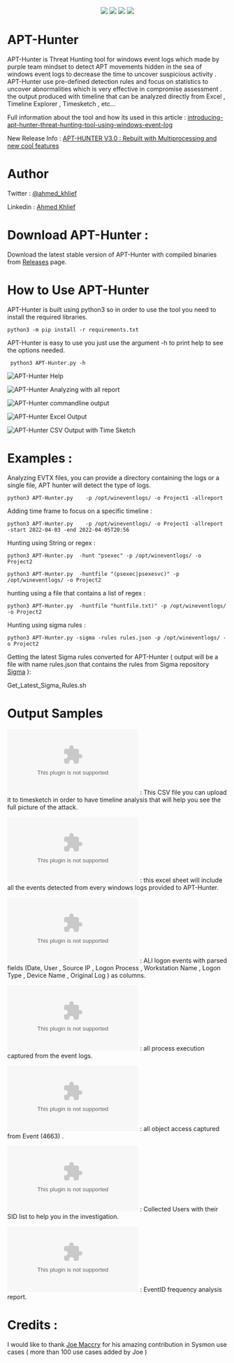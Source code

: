 <p align="center">
    <a href="https://github.com/ahmedkhlief/APT-Hunter/releases"><img src="https://img.shields.io/github/v/release/ahmedkhlief/APT-Hunter?color=blue&label=Stable%20Version&style=flat""/></a>
    <a href="https://github.com/ahmedkhlief/APT-Hunter/releases"><img src="https://img.shields.io/github/downloads/ahmedkhlief/APT-Hunter/total?style=flat&label=GitHub Downloads&color=blue"/></a>
    <a href="https://github.com/ahmedkhlief/APT-Hunter/stargazers"><img src="https://img.shields.io/github/stars/ahmedkhlief/APT-Hunter?style=flat&label=GitHub Stars"/></a>
    <a href="https://github.com/ahmedkhlief/APT-Hunter/graphs/contributors"><img src="https://img.shields.io/github/contributors/ahmedkhlief/APT-Hunter?label=Contributors&color=blue&style=flat"/></a>

</p>

# APT-Hunter

APT-Hunter is Threat Hunting tool for windows event logs which made by purple team mindset to detect APT movements hidden in the sea of windows event logs to decrease the time to uncover suspicious activity . APT-Hunter use pre-defined detection rules and focus on statistics to uncover abnormalities which is very effective in compromise assessment . the output produced with timeline that can be analyzed directly from Excel , Timeline Explorer , Timesketch , etc...

Full information about the tool and how its used in this article : [introducing-apt-hunter-threat-hunting-tool-using-windows-event-log](https://shells.systems/introducing-apt-hunter-threat-hunting-tool-via-windows-event-log/)

New Release Info : [APT-HUNTER V3.0 : Rebuilt with Multiprocessing and new cool features](https://shells.systems/apt-hunter-v3-0-rebuilt-with-multiprocessing-and-new-cool-features/)


# Author

Twitter : [@ahmed_khlief](https://twitter.com/ahmed_khlief)

Linkedin : [Ahmed Khlief](https://www.linkedin.com/in/ahmed-khlief-499321a7)

# Download APT-Hunter :

Download the latest stable version of APT-Hunter with compiled binaries from [Releases](https://github.com/ahmedkhlief/APT-Hunter/releases) page.

# How to Use APT-Hunter

APT-Hunter is built using python3 so in order to use the tool you need to install the required libraries.

`python3 -m pip install -r requirements.txt`

APT-Hunter is easy to use you just use the argument -h to print help to see the options needed.

` python3 APT-Hunter.py -h`

![APT-Hunter Help](screenshots/APTHunter-Help.png)

![APT-Hunter Analyzing with all report ](screenshots/APTHunter-Allreport.png)

![APT-Hunter commandline output ](screenshots/APTHunter-output.png)

![APT-Hunter Excel Output ](screenshots/APTHunter-Excel.png)

![APT-Hunter CSV Output with Time Sketch](screenshots/APTHunter-Timeline-Explorer.png)


# Examples :

Analyzing EVTX files, you can provide a directory containing the logs or a single file, APT hunter will detect the type of logs.

`python3 APT-Hunter.py    -p /opt/wineventlogs/ -o Project1 -allreport`

Adding time frame to focus on a specific timeline :

`python3 APT-Hunter.py    -p /opt/wineventlogs/ -o Project1 -allreport -start 2022-04-03 -end 2022-04-05T20:56`

Hunting using String or regex :

`python3 APT-Hunter.py  -hunt "psexec" -p /opt/wineventlogs/ -o Project2`

`python3 APT-Hunter.py  -huntfile "(psexec|psexesvc)" -p /opt/wineventlogs/ -o Project2`

hunting using a file that contains a list of regex :

`python3 APT-Hunter.py  -huntfile "huntfile.txt)" -p /opt/wineventlogs/ -o Project2`

Hunting using sigma rules :

`python3 APT-Hunter.py -sigma -rules rules.json -p /opt/wineventlogs/ -o Project2`

Getting the latest Sigma rules converted for APT-Hunter ( output will be a file with name rules.json that contains the rules from Sigma repository [Sigma](https://github.com/SigmaHQ/sigma)  ):

Get_Latest_Sigma_Rules.sh

# Output Samples


![APT-Hunter CSV Output](Samples/Sample_TimeSketch.csv) : This CSV file you can upload it to timesketch in order to have timeline analysis that will help you see the full picture of the attack.

![APT-Hunter Excel Output](Samples/Sample_Report.xlsx) : this excel sheet will include all the events detected from every windows logs provided to APT-Hunter.

![APT-Hunter Success and Failed logon Report ](Samples/Sample_Logon_Events.csv) : ALl logon events with parsed fields (Date, User , Source IP , Logon Process , Workstation Name , Logon Type , Device Name , Original Log ) as columns.

![APT-Hunter Process Execution Report ](Samples/Sample_Process_Execution_Events.csv) : all process execution captured from the event logs.

![APT-Hunter Object Access Report ](Samples/Sample_Object_Access_Events.csv) : all object access captured from Event (4663) .

![APT-Hunter Collected SID Report ](Samples/Sample_Collected-SIDS.csv) : Collected Users with their SID list to help you in the investigation.

![APT-Hunter EventID Frequency Report ](Samples/EventID_Frequency_Analysis.xls) : EventID frequency analysis report.




# Credits :

I would like to thank [Joe Maccry](https://www.linkedin.com/in/joemccray/) for his amazing contribution in Sysmon use cases ( more than 100 use cases added by Joe )
